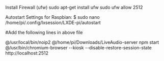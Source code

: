 Install Firewall (ufw)
sudo apt-get install ufw
sudo ufw allow 2512

Autostart Settings for Raspbian:
$ sudo nano /home/pi/.config/lxsession/LXDE-pi/autostart

#Add the following lines in above file

@/usr/local/bin/noip2
@/home/pi/Downloads/LiveAudio-server npm start
@/usr/bin/chromium-browser --kiosk --disable-restore-session-state http://localhost:2512



